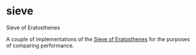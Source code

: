 # sieve
Sieve of Eratosthenes

A couple of implementations of the [Sieve of Eratosthenes](1) for 
the purposes of comparing performance.


 [1]: https://www.wikiwand.com/en/Sieve_of_Eratosthenes
